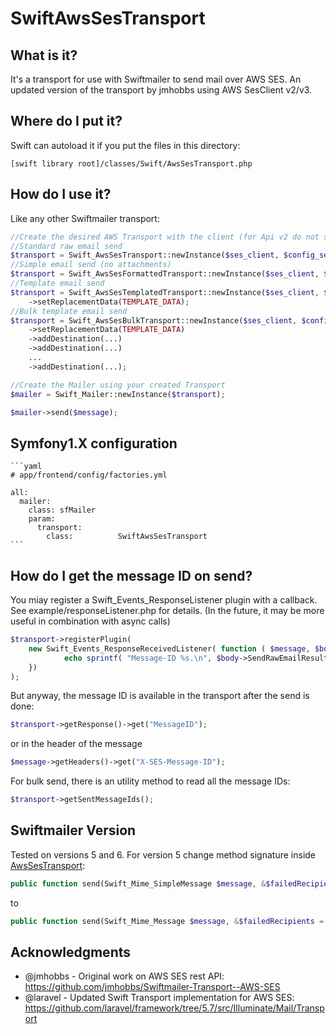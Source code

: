 # SwiftAwsSesTransport

## What is it?
It's a transport for use with Swiftmailer to send mail over AWS SES.
An updated version of the transport by jmhobbs using AWS SesClient v2/v3.

## Where do I put it?
[comment]: < The best way to use it is through [composer](https://getcomposer.org/). >

[comment]: <    $ composer require francescogabbrielli/swiftmailer-aws-ses-transport>

[comment]: < Which will bring in Swiftmailer if you don't already have it installed. >
[comment]: < Otherwise >
Swift can autoload it if you put the files in this directory:

    [swift library root]/classes/Swift/AwsSesTransport.php

## How do I use it?

Like any other Swiftmailer transport:
```php
//Create the desired AWS Transport with the client (for Api v2 do not specify $config_set)
//Standard raw email send
$transport = Swift_AwsSesTransport::newInstance($ses_client, $config_set);
//Simple email send (no attachments)
$transport = Swift_AwsSesFormattedTransport::newInstance($ses_client, $config_set);
//Template email send
$transport = Swift_AwsSesTemplatedTransport::newInstance($ses_client, $config_set, $template)
    ->setReplacementData(TEMPLATE_DATA);
//Bulk template email send 
$transport = Swift_AwsSesBulkTransport::newInstance($ses_client, $config_set, $template)
    ->setReplacementData(TEMPLATE_DATA)
    ->addDestination(...)
    ->addDestination(...)
    ...
    ->addDestination(...);

//Create the Mailer using your created Transport
$mailer = Swift_Mailer::newInstance($transport);

$mailer->send($message);
```

## Symfony1.X configuration

    ```yaml
    # app/frontend/config/factories.yml

    all:
      mailer:
        class: sfMailer
        param:
          transport:
            class:          SwiftAwsSesTransport
    ```

## How do I get the message ID on send?

You miay register a Swift_Events_ResponseListener plugin with a callback.  
See example/responseListener.php for details. 
(In the future, it may be more useful in combination with async calls)
```php
$transport->registerPlugin(
    new Swift_Events_ResponseReceivedListener( function ( $message, $body ) {
            echo sprintf( "Message-ID %s.\n", $body->SendRawEmailResult->MessageId );
    })
);
```

But anyway, the message ID is available in the transport after the send is done:
```php
$transport->getResponse()->get("MessageID");
```
or in the header of the message
```php
$message->getHeaders()->get("X-SES-Message-ID");
```

For bulk send, there is an utility method to read all the message IDs:
```php
$transport->getSentMessageIds();
```

## Swiftmailer Version

Tested on versions 5 and 6. For version 5 change method signature inside [AwsSesTransport](classes/Swift/AwsSesTransport.php):
```php
public function send(Swift_Mime_SimpleMessage $message, &$failedRecipients = null) 
```
to
```php
public function send(Swift_Mime_Message $message, &$failedRecipients = null) 
```

## Acknowledgments
* @jmhobbs - Original work on AWS SES rest API: https://github.com/jmhobbs/Swiftmailer-Transport--AWS-SES
* @laravel - Updated Swift Transport implementation for AWS SES: https://github.com/laravel/framework/tree/5.7/src/Illuminate/Mail/Transport
